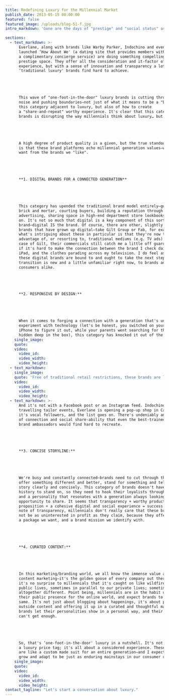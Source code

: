 ```yaml
---
title: Redefining Luxury for the Millennial Market
publish_date: 2013-05-15 00:00:00
featured: false
featured_image: /uploads/blog-51-f.jpg
intro_markdown: 'Gone are the days of "prestige" and "social status" as indicators of desirability in luxury brands—millennials want authenticity, singularity, and social value from the brands we choose to champion.​'

sections:
  - text_markdown: >-
      Everlane, along with brands like Warby Parker, Indochino and even the newly
      launched ‘How About We' (a dating site that provides members with
      a complimentary concierge service) are doing something compelling in the
      prestige space. They offer all the consideration and it-factor of a luxury
      experience, but with a sense of innovation and transparency a lot of the
      ‘traditional luxury' brands find hard to achieve.





      This wave of "one-foot-in-the-door" luxury brands is cutting through the
      noise and pushing boundaries—not just of what it means to be a "brand" in
      this category adjacent to luxury, but also of how to create
      a "share-and-repeat" worthy experience. It's clear that this category of
      brands is disrupting the way millennials think about luxury… but how?





      A high degree of product quality is a given, but the true standout factor
      is that these brand platforms echo millennial generation values—what we
      want from the brands we "like".





      **1. DIGITAL BRANDS FOR A CONNECTED GENERATION**





      This category has upended the traditional brand model entirely—goodbye
      brick and mortar, courting buyers, building a reputation through
      advertising, sharing space in high-end department store lookbooks, and so
      on. It's not so much that digital is a key component of this sort of
      brand—digital IS the brand. Of course, there are other, slightly older,
      brands that have grown up digital—take Gilt Group or Fab, for example, and
      what's intriguing about these in particular is that they're now taking
      advantage of, or resorting to, traditional mediums (e.g. TV ads).In the
      case of Gilt, their commercials still catch me a little off guard. It's as
      if it's hard to make the connection between the brand I check daily on my
      iPad, and the clothes parading across my television. I do feel as though
      these digital brands are bound to and ought to take the next step—but the
      transition is new and a little unfamiliar right now, to brands and
      consumers alike.





      **2. RESPONSIVE BY DESIGN:**





      When it comes to forging a connection with a generation that's unafraid to
      experiment with technology (let's be honest, you switched on your new
      iPhone to figure it out, while your parents went searching for the manual
      hidden deep in the box), this category has knocked it out of the park.​
    single_image:
    quote:
    video:
      video_id:
      video_width:
      video_height:
  - text_markdown:
    single_image:
    quote: 'Free of traditional retail restrictions, these brands are listening to their loyalists, and responding.'
    video:
      video_id:
      video_width:
      video_height:
  - text_markdown: >-
      And it's not with a Facebook post or an Instagram feed. Indochino hosts
      travelling tailor events, Everlane is opening a pop-up shop in Canada for
      it's vocal followers, and the list goes on. There's undeniably an element
      of connection and social share-ability that even the best-trained team of
      brand ambassadors would find hard to recreate.





      **3. CONCISE STORYLINE:**





      We're busy and constantly connected—brands need to cut through the noise,
      offer something different and better, stand for something and tell that
      story clearly and concisely. This category of brands doesn't have a long
      history to stand on, so they need to hook their loyalists through honesty
      and a personality that resonates with a generation always looking for the
      opportunity to share. It seems that transparency + worthy product + value
      proposition + a cohesive digital and social experience = success. On the
      note of transparency, millennials don't really care that these brands may
      not be as uninterested in profit as they claim, because they offer us
      a package we want, and a brand mission we identify with.





      **4. CURATED CONTENT:**





      In this marketing/branding world, we all know the immense value attached to
      content marketing—it's the golden goose of every company out there, and
      it's no surprise to millennials that it's caught on like wildfire. We live
      public lives, sometimes in parallel to our private lives; sometimes
      altogether different. Point being, millennials are in the habit of curating
      their public presence for the online world, and expect brands to do the
      same. It's not just about blogging about happenings, it's about pulling in
      outside content and offering it up in a curated and thoughtful manner—these
      brands let their personalities show in a personal way, and their loyalists
      can't get enough.





      So, that's ‘one-foot-in-the-door' luxury in a nutshell. It's not about
      a luxury price tag; it's all about a considered experience. These brands
      are like a custom made suit for an entire generation—and I expect they will
      grow and adapt to be just as enduring mainstays in our consumer culture.​
    single_image:
    quote:
    video:
      video_id:
      video_width:
      video_height:
contact_tagline: "Let's start a conversation about luxury."
---
```



